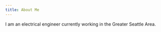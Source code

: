 ```yaml
---
title: About Me
---
```


I am an electrical engineer currently working in the Greater Seattle Area.

